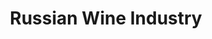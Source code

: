 ---
layout: market-sector
title: Russian Wine Industry
market: russia
sector: wine
lang: en
permalink: /en/discover/markets/russia/sectors/wine/
---